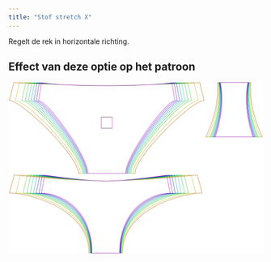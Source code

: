 ```yaml
---
title: "Stof stretch X"
---
```


Regelt de rek in horizontale richting.

## Effect van deze optie op het patroon

![Deze afbeelding toont het effect van deze optie door meerdere varianten die een andere waarde hebben voor deze optie te vervangen](unice_fabricstretchx_sample.svg "Effect van deze optie op het patroon")
